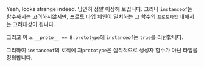 Yeah, looks strange indeed.
당연히 정말 이상해 보입니다.
그러나 `instanceof`는 함수까지는 고려하지않지만, 프로토 타입 체인이 일치하는 그 함수의 `프로토타입`  대해서는 고려대상이 됩니다.

그리고 이 `a.__proto__ == B.prototype`에 `instanceof`는 `true`를 리턴합니다.

그리하여 `instanceof`의 로직에 과`prototype`은 실직적으로 생성자 함수가 아닌 타입을 정의합니다.


